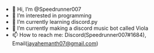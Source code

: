 - 👋 Hi, I’m @Speedrunner007
- 👀 I’m interested in programming
- 🌱 I’m currently learning discord.py
- 💞️ I’m currently making a discord music bot called Viola
- 📫 How to reach me: Discord(Speedrunner007#1684), Email(jayahemanth07@gmail.com)

<!---
Speedrunner007/Speedrunner007 is a ✨ special ✨ repository because its `README.md` (this file) appears on your GitHub profile.
You can click the Preview link to take a look at your changes.
--->
